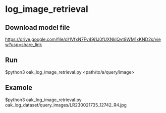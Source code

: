 # log_image_retrieval

## Download model file

https://drive.google.com/file/d/1VfxN7Fv49j1J0fUXNkIQvt9WM1xKND2s/view?usp=share_link

## Run

$python3 oak_log_image_retrieval.py <path/to/a/query/image>

## Examole

$python3 oak_log_image_retrieval.py oak_log_dataset/query_images/LR230021735_12742_R4.jpg
